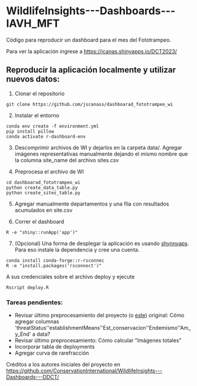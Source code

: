 # WildlifeInsights---Dashboards---IAVH_MFT

Código para reproducir un dashboard para el mes del Fototrampeo.

Para ver la aplicación ingrese a https://jcanas.shinyapps.io/DCT2023/

## Reproducir la aplicación localmente y utilizar nuevos datos:

1. Clonar el repositorio 

```
git clone https://github.com/jscanass/dashboarad_fototrampeo_wi
```

2. Instalar el entorno

```
conda env create -f environment.yml
pip install pillow
conda activate r-dashboard-env
```

3. Descomprimir archivos de WI y dejarlos en la carpeta data/. Agregar imágenes representativas manualmente dejando el mismo nombre que la columna site_name del archivo sites.csv


4. Preprocesa el archivo de WI

```
cd dashboarad_fototrampeo_wi 
python create_data_table.py
python create_sites_table.py
```

5. Agregar manualmente departamentos y una fila con resultados acumulados en site.csv 

6. Correr el dashboard

```
R -e "shiny::runApp('app')"
```


7.  (Opcional) Una forma de desplegar la aplicación es usando [shynnyaps](https://www.shinyapps.io/). Para eso instale la dependencia y cree una cuenta. 

```
conda install conda-forge::r-rsconnec
R -e "install.packages('rsconnect')"   
```

A sus credenciales sobre el archivo deploy y ejecute

```
Rscript deploy.R  
```


### Tareas pendientes:

- Revisar último preprocesamiento del proyecto (o [este](https://jaap.shinyapps.io/IaVH_MFT/
)) original: Cómo agregar columnas 'threatStatus''establishmentMeans''Est_conservacion''Endemismo''Am_y_End' a data?
- Revisar último preprocesamiento: Cómo calcular "Imágenes totales"
- Incorporar tabla de deployments
- Agregar curva de rarefracción



Créditos a los autores iniciales del proyecto en https://github.com/ConservationInternational/WildlifeInsights---Dashboards---DDCT/